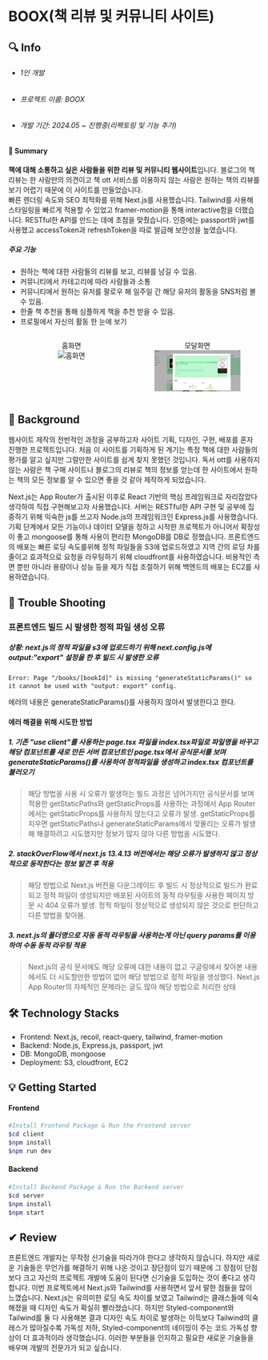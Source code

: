 # BOOX(책 리뷰 및 커뮤니티 사이트)

## 🔍 Info

- ###### 1인 개발
- ###### 프로젝트 이름: BOOX
- ###### 개발 기간: 2024.05 ~ 진행중(리팩토링 및 기능 추가)

 #### 📌 Summary

**책에 대해 소통하고 싶은 사람들을 위한 리뷰 및 커뮤니티 웹사이트**입니다. 블로그의 책 리뷰는 한 사람만의 의견이고 책 ott 서비스를 이용하지 않는 사람은 원하는 책의 리뷰를 보기 어렵기 때문에 이 사이트를 만들었습니다.  
빠른 렌더링 속도와 SEO 최적화를 위해 Next.js를 사용했습니다. Tailwind를 사용해 스타일링을 빠르게 적용할 수 있었고 framer-motion을 통해 interactive함을 더했습니다. RESTful한 API를 만드는 데에 초첨을 맞췄습니다. 인증에는 passport와 jwt를 사용했고 accessToken과 refreshToken을 따로 발급해 보안성을 높였습니다.

##### **주요 기능**

- 원하는 책에 대한 사람들의 리뷰를 보고, 리뷰를 남길 수 있음.
- 커뮤니티에서 카테고리에 따라 사람들과 소통
- 커뮤니티에서 원하는 유저를 팔로우 해 일주일 간 해당 유저의 활동을 SNS처럼 볼 수 있음.
- 한줄 책 추천을 통해 심플하게 책을 추천 받을 수 있음.
- 프로필에서 자신의 활동 한 눈에 보기

<div style="display: flex; justify-content: center;">
  <figure style="display: flex; flex-direction: column; align-items:center; width: 50%;">
    <figcaption>홈화면</figcaption>
    <img src="./client/public/홈.PNG" alt="홈화면" />
  </figure>
  <figure style="display: flex; flex-direction: column; align-items:center; width: 50%;">
    <figcaption>모달화면</figcaption>
    <img src="./client/public/모달.PNG" alt="모달화면" style="" />
  </figure>
</div>



## 💾 Background

웹사이트 제작의 전반적인 과정을 공부하고자 사이트 기획, 디자인, 구현, 배포를 혼자 진행한 프로젝트입니다. 처음 이 사이트를 기획하게 된 계기는 특정 책에 대한 사람들의 평가를 알고 싶지만 그럴만한 사이트를 쉽게 찾지 못했던 것입니다. 독서 ott를 사용하지 않는 사람은 책 구매 사이트나 블로그의 리뷰로 책의 정보를 얻는데 한 사이트에서 원하는 책의 모든 정보를 알 수 있으면 좋을 것 같아 제작하게 되었습니다.

Next.js는 App Router가 출시된 이후로 React 기반의 핵심 프레임워크로 자리잡았다 생각하여 직접 구현해보고자 사용했습니다. 서버는 RESTful한 API 구현 및 공부에 집중하기 위해 익숙한 js를 쓰고자 Node.js의 프레임워크인 Express.js를 사용했습니다. 기획 단계에서 모든 기능이나 데이터 모델을 정하고 시작한 프로젝트가 아니어서 확장성이 좋고 mongoose를 통해 사용이 편리한 MongoDB를 DB로 정했습니다. 프론트엔드의 배포는 빠른 로딩 속도를위해 정적 파일들을 S3에 업로드하였고 지역 간의 로딩 차를 줄이고 효과적으로 요청을 라우팅하기 위해 cloudfront를 사용하였습니다. 비용적인 측면 뿐만 아니라 용량이나 성능 등을 제가 직접 조절하기 위해 백엔드의 배포는 EC2를 사용하였습니다.

## 🎯 Trouble Shooting

### 프론트엔드 빌드 시 발생한 정적 파일 생성 오류

##### 상황: next.js의 정적 파일을 s3에 업로드하기 위해 next.config.js에 output:"export" 설정을 한 후 빌드 시 발생한 오류

```
Error: Page "/books/[bookId]" is missing "generateStaticParams()" so it cannot be used with "output: export" config.
```

에러의 내용은 generateStaticParams()를 사용하지 않아서 발생한다고 한다.

#### 에러 해결을 위해 시도한 방법

##### 1. 기존 "use client"를 사용하는 page.tsx 파일을 index.tsx파일로 파일명을 바꾸고 해당 컴포넌트를 새로 만든 서버 컴포넌트인 page.tsx에서 공식문서를 보며 generateStaticParams()를 사용하여 정적파일을 생성하고 index.tsx 컴포넌트를 불러오기

> 해당 방법을 사용 시 오류가 발생하는 빌드 과정은 넘어가지만 공식문서를 보며 적용한 getStaticPaths와 getStaticProps를 사용하는 과정에서 App Router에서는 getStaticProps를 사용하지 않는다고 오류가 발생. getStaticProps를 지우면 getStaticPaths나 generateStaticParams에서 맞물리는 오류가 발생해 해결하려고 시도했지만 정보가 많지 않아 다른 방법을 시도했다.

##### 2. stackOverFlow에서 next.js 13.4.13 버전에서는 해당 오류가 발생하지 않고 정상적으로 동작한다는 정보 발견 후 적용

> 해당 방법으로 Next.js 버전을 다운그레이드 후 빌드 시 정상적으로 빌드가 완료되고 정적 파일이 생성되지만 배포된 사이트의 동적 라우팅을 사용한 페이지 방문 시 404 오류가 발생. 정적 파일이 정상적으로 생성되지 않은 것으로 판단하고 다른 방법을 찾아봄.

##### 3. next.js의 폴더명으로 자동 동적 라우팅을 사용하는게 아닌 query params를 이용하여 수동 동적 라우팅 적용

> Next.js의 공식 문서에도 해당 오류에 대한 내용이 없고 구글링에서 찾아본 내용에서도 더 시도할만한 방법이 없어 해당 방법으로 정적 파일을 생성했다. Next.js App Router의 자체적인 문제라는 글도 많아 해당 방법으로 처리한 상태

## 🛠 Technology Stacks

- Frontend: Next.js, recoil, react-query, tailwind, framer-motion
- Backend: Node.js, Express.js, passport, jwt
- DB: MongoDB, mongoose
- Deployment: S3, cloudfront, EC2

## 💡 Getting Started

#### Frontend

```bash
#Install Frontend Package & Run the Frontend server
$cd client
$npm install
$npm run dev
```

#### Backend

```bash
#Install Backend Package & Run the Backend server
$cd server
$npm install
$npm start
```

## ✔ Review

프론트엔드 개발자는 무작정 신기술을 따라가야 한다고 생각하지 않습니다. 하지만 새로운 기술들은 무언가를 해결하기 위해 나온 것이고 장단점이 있기 때문에 그 장점이 단점보다 크고 자신의 프로젝트 개발에 도움이 된다면 신기술을 도입하는 것이 좋다고 생각합니다. 
이번 프로젝트에서 Next.js와 Tailwind를 사용하면서 앞서 말한 점들을 많이 느꼈습니다. Next.js는 유의미한 로딩 속도 차이를 보였고 Tailwind는 클래스들에 익숙해졌을 때 디자인 속도가 확실히 빨라졌습니다. 하지만 Styled-component와 Tailwind를 둘 다 사용해본 결과 디자인 속도 차이로 발생하는 이득보다 Tailwind의 클래스가 많아질수록 가독성 저하, Styled-component의 네이밍이 주는 코드 가독성 향상이 더 효과적이라 생각했습니다. 이러한 부분들을 인지하고 필요한 새로운 기술들을 배우며 개발의 전문가가 되고 싶습니다.
